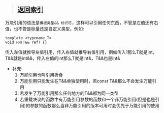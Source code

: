 > ## [返回索引](../index.md)

万能引用的语法是`模板类型&& 标识符`，这样可以引用任何东西，不管是左值还有右值，也不管是标量还是自定义类型，例如:
```
template <typename T>
void FN(T&& ref) {}
```
传入左值就推导左值引用，传入右值就推导右值引用，例如传入1那么T就是int，T&&就是int&&，传入左值的int那么T就是int&，T&&也是int&

- 补充:
	1. 万能引用也叫引用折叠
	2. 万能引用只能发生在T&&单独使用时，若const T&&那么不会发生万能引用
	3. 若发生了万能引用那么任何地方的T&&都为同一类型
	4. 若重载决议的函数中有万能引用参数的函数和一个非万能引用(但是也是引用)的参数的函数那么当非万能引用的版本可用时会优先于万能引用的使用